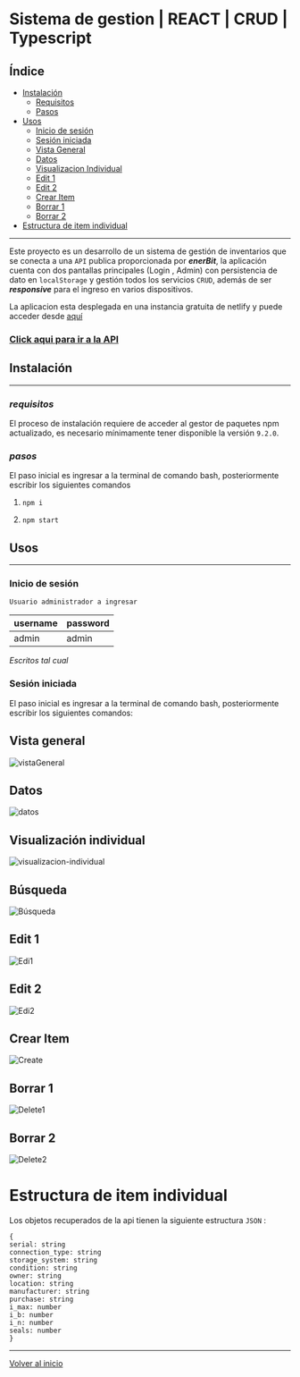 # Sistema de gestion | REACT | CRUD | Typescript

## Índice

- [Instalación](#instalación)
  - [Requisitos](#Requisitos)
  - [Pasos](#Pasos)
- [Usos](#usos)
  - [Inicio de sesión](#inicio-de-sesión)
  - [Sesión iniciada](#sesión-iniciada)
  - [Vista General](#vista-general)
  - [Datos](#datos)
  - [Visualizacion Individual](#visualización-individual)
  - [Edit 1](#edit-1)
  - [Edit 2](#edit-2)
  - [Crear Item](#crear-item)
  - [Borrar 1](#borrar-1)
  - [Borrar 2](#borrar-2)
- [Estructura de item individual](#estructura-de-item-individual)

---

Este proyecto es un desarrollo de un sistema de gestión de inventarios que se conecta a una `API` publica proporcionada por **_enerBit_**, la aplicación cuenta con dos pantallas principales (Login , Admin) con persistencia de dato en `localStorage` y gestión todos los servicios `CRUD`, además de ser **_responsive_** para el ingreso en varios dispositivos.

La aplicacion esta desplegada en una instancia gratuita de netlify y puede acceder desde [aquí](https://main--fancy-brigadeiros-ed396f.netlify.app/)

### [Click aqui para ir a la API](https://ops.enerbit.dev/learning/docs#/)

## **Instalación**

---

### _requisitos_

El proceso de instalación requiere de acceder al gestor de paquetes npm actualizado, es necesario mínimamente tener disponible la versión `9.2.0`.

### _pasos_

El paso inicial es ingresar a la terminal de comando bash, posteriormente escribir los siguientes comandos

1.     npm i

2.     npm start

## **Usos**

---

### **Inicio de sesión**

    Usuario administrador a ingresar

| username | password |
| -------- | -------- |
| admin    | admin    |

_Escritos tal cual_

### **Sesión iniciada**

El paso inicial es ingresar a la terminal de comando bash, posteriormente escribir los siguientes comandos:

## Vista general

![vistaGeneral](https://i.imgur.com/e3P4vBZ.png)

## Datos

![datos](https://i.imgur.com/w1OkT9u.png)

## Visualización individual

![visualizacion-individual](https://i.imgur.com/BS9VceR.gif)

## Búsqueda

![Búsqueda](https://i.imgur.com/dZpxkuu.gif)

## Edit 1

![Edi1](https://i.imgur.com/jtK6iTg.gif)

## Edit 2

![Edi2](https://i.imgur.com/MuZrCzH.gif)

## Crear Item

![Create](https://i.imgur.com/MuZrCzH.gif)

## Borrar 1

![Delete1](https://i.imgur.com/GBnUehh.gif)

## Borrar 2

![Delete2](https://i.imgur.com/kkOMgIM.gif)

# Estructura de item individual

Los objetos recuperados de la api tienen la siguiente estructura `JSON` :

    {
    serial: string
    connection_type: string
    storage_system: string
    condition: string
    owner: string
    location: string
    manufacturer: string
    purchase: string
    i_max: number
    i_b: number
    i_n: number
    seals: number
    }

---

[Volver al inicio](#índice)

